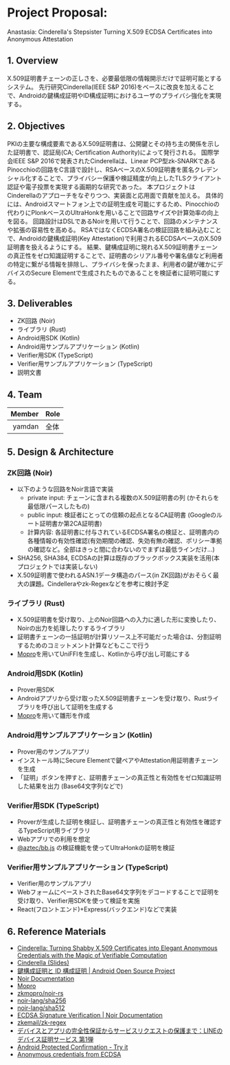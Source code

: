# Project Proposal: <!-- プロジェクト名を記載 -->

Anastasia: Cinderella's Stepsister Turning X.509 ECDSA Certificates into Anonymous Attestation

## 1. Overview <!-- プロジェクトの概要を数行で記載 -->

X.509証明書チェーンの正しさを、必要最低限の情報開示だけで証明可能とするシステム。
先行研究Cinderella(IEEE S&P 2016)をベースに改良を加えることで、Androidの鍵構成証明やID構成証明におけるユーザのプライバシ強化を実現する。

## 2. Objectives <!-- プロジェクトの背景・目的・スコープ等を記載 -->

PKIの主要な構成要素であるX.509証明書は、公開鍵とその持ち主の関係を示した証明書で、認証局(CA; Certification Authority)によって発行される。
国際学会IEEE S&P 2016で発表されたCinderellaは、Linear PCP型zk-SNARKであるPinocchioの回路をC言語で設計し、RSAベースのX.509証明書を匿名クレデンシャル化することで、プライバシー保護や検証精度が向上したTLSクライアント認証や電子投票を実現する画期的な研究であった。
本プロジェクトはCinderellaのアプローチをなぞりつつ、実装面と応用面で貢献を加える。
具体的には、Androidスマートフォン上での証明生成を可能にするため、Pinocchioの代わりにPlonkベースのUltraHonkを用いることで回路サイズや計算効率の向上を図る。
回路設計はDSLであるNoirを用いて行うことで、回路のメンテナンスや拡張の容易性を高める。
RSAではなくECDSA署名の検証回路を組み込むことで、Androidの鍵構成証明(Key Attestation)で利用されるECDSAベースのX.509証明書を扱えるようにする。
結果、鍵構成証明に現れるX.509証明書チェーンの真正性をゼロ知識証明することで、証明書のシリアル番号や署名値など利用者の特定に繋がる情報を排除し、プライバシを保ったまま、利用者の鍵が確かにデバイスのSecure Elementで生成されたものであることを検証者に証明可能にする。

## 3. Deliverables <!-- プロジェクトにおける成果物の想定を記載 -->

- ZK回路 (Noir)
- ライブラリ (Rust)
- Android用SDK (Kotlin)
- Android用サンプルアプリケーション (Kotlin)
- Verifier用SDK (TypeScript)
- Verifier用サンプルアプリケーション (TypeScript)
- 説明文書

## 4. Team <!-- プロジェクトメンバーとそれぞれの役割(e.g.,どの部分を担当するか)を記載 -->

| Member | Role |
|-------:|:-----|
| yamdan | 全体  |

## 5. Design & Architecture <!-- 全体設計や細部のアーキテクチャーを具体的に記載(成果物が実装の場合のみ) -->

### ZK回路 (Noir)

- 以下のような回路をNoir言語で実装
    - private input: チェーンに含まれる複数のX.509証明書の列 (かそれらを最低限パースしたもの)
    - public input: 検証者にとっての信頼の起点となるCA証明書 (Googleのルート証明書か第2CA証明書)
    - 計算内容: 各証明書に付与されているECDSA署名の検証と、証明書内の各種情報の有効性確認(有効期間の確認、失効有無の確認、ポリシー準拠の確認など。全部はきっと間に合わないのでまずは最低ラインだけ...)
- SHA256, SHA384, ECDSAの計算は既存のブラックボックス実装を活用(本プロジェクトでは実装しない)
- X.509証明書で使われるASN.1データ構造のパース(in ZK回路)がおそらく最大の課題。Cindelleraやzk-Regexなどを参考に検討予定

### ライブラリ (Rust)

- X.509証明書を受け取り、上のNoir回路への入力に適した形に変換したり、Noirの出力を処理したりするライブラリ
- 証明書チェーンの一括証明が計算リソース上不可能だった場合は、分割証明するためのコミットメント計算などもここで行う
- [Mopro](https://github.com/zkmopro)を用いてUniFFIを生成し、Kotlinから呼び出し可能にする

### Android用SDK (Kotlin)

- Prover用SDK
- Androidアプリから受け取ったX.509証明書チェーンを受け取り、Rustライブラリを呼び出して証明を生成する
- [Mopro](https://github.com/zkmopro)を用いて雛形を作成

### Android用サンプルアプリケーション (Kotlin)

- Prover用のサンプルアプリ
- インストール時にSecure Elementで鍵ペアやAttestation用証明書チェーンを生成
- 「証明」ボタンを押すと、証明書チェーンの真正性と有効性をゼロ知識証明した結果を出力 (Base64文字列などで)

### Verifier用SDK (TypeScript)

- Proverが生成した証明を検証し、証明書チェーンの真正性と有効性を確認するTypeScript用ライブラリ
- Webアプリでの利用を想定
- [@aztec/bb.js](https://www.npmjs.com/package/@aztec/bb.js) の検証機能を使ってUltraHonkの証明を検証

### Verifier用サンプルアプリケーション (TypeScript)

- Verifier用のサンプルアプリ
- WebフォームにペーストされたBase64文字列をデコードすることで証明を受け取り、Verifier用SDKを使って検証を実施
- React(フロントエンド)+Express(バックエンド)などで実装

## 6. Reference Materials <!-- 参考にした資料・リンク等を記載 -->

- [Cinderella: Turning Shabby X.509 Certificates into Elegant Anonymous Credentials with the Magic of Verifiable Computation](https://ieeexplore.ieee.org/document/7546505)
- [Cinderella (Slides)](https://www.ieee-security.org/TC/SP2016/slides/23-3/delignat.pdf)
- [鍵構成証明と ID 構成証明 | Android Open Source Project](https://source.android.com/docs/security/features/keystore/attestation?hl=ja)
- [Noir Documentation](https://noir-lang.org/)
- [Mopro](https://github.com/zkmopro)
- [zkmopro/noir-rs](https://github.com/zkmopro/noir-rs)
- [noir-lang/sha256](https://github.com/noir-lang/sha256)
- [noir-lang/sha512](https://github.com/noir-lang/sha512)
- [ECDSA Signature Verification | Noir Documentation](https://noir-lang.org/docs/noir/standard_library/cryptographic_primitives/ecdsa_sig_verification)
- [zkemail/zk-regex](https://github.com/zkemail/zk-regex)
- [デバイスとアプリの完全性保証からサービスリクエストの保護まで：LINEのデバイス証明サービス 第1弾](https://techblog.lycorp.co.jp/ja/20240806a)
- [Android Protected Confirmation - Try it](https://apc.ti.bfh.ch/stats/cert_hierarchy.html)
- [Anonymous credentials from ECDSA](https://eprint.iacr.org/2024/2010)
